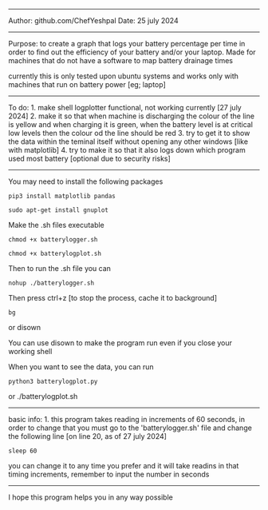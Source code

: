 ----------------------------------

Author: github.com/ChefYeshpal
Date: 25 july 2024

----------------------------------

Purpose:
	to create a graph that logs your battery percentage per time in order to find out the efficiency of your battery and/or your laptop. Made for machines that do not have a software to map battery drainage times

currently this is only tested upon ubuntu systems and works only with machines that run on battery power [eg; laptop]

----------------------------------


To do:
	1. make shell logplotter functional, not working currently [27 july 2024]
	2. make it so that when machine is discharging the colour of the line is yellow and when charging it is green, when the battery level is at critical low levels then the colour od the line should be red 
	3. try to get it to show the data within the teminal itself without opening any other windows [like with matplotlib]
	4. try to make it so that it also logs down which program used most battery [optional due to security risks]

----------------------------------

You may need to install the following packages

	pip3 install matplotlib pandas

	sudo apt-get install gnuplot


Make the .sh files executable

	chmod +x batterylogger.sh

	chmod +x batterylogplot.sh

Then to run the .sh file you can

	nohup ./batterylogger.sh

Then press ctrl+z [to stop the process, cache it to background]

	bg
or
	disown

You can use disown to make the program run even if you close your working shell

When you want to see the data, you can run

	python3 batterylogplot.py
or
	./batterylogplot.sh

----------------------------------
basic info:
	1. this program takes reading in increments of 60 seconds, in order to change that you must go to the 'batterylogger.sh' file and change the following line [on line 20, as of 27 july 2024]
	
	sleep 60 

you can change it to any time you prefer and it will take readins in that timing increments, remember to input the number in seconds

----------------------------------

I hope this program helps you in any way possible

